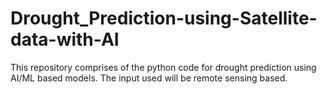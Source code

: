 # Drought_Prediction-using-Satellite-data-with-AI
This repository comprises of the python code for drought prediction using AI/ML based models. The input used will be remote sensing based.
